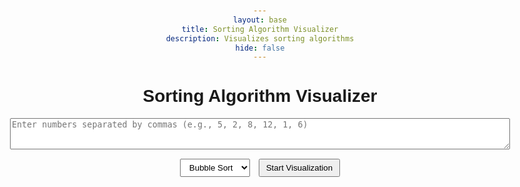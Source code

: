 ```yaml
---
layout: base
title: Sorting Algorithm Visualizer
description: Visualizes sorting algorithms
hide: false
---
```


<style>
    body {
        font-family: Arial, sans-serif;
        max-width: 800px;
        margin: 0 auto;
        padding: 20px;
        text-align: center;
    }
    #inputSection, #visualizerSection {
        margin-bottom: 20px;
    }
    #numbers {
        width: 100%;
        height: 50px;
        margin-bottom: 10px;
    }
    select, button {
        margin: 5px;
        padding: 5px 10px;
    }
    #arrayContainer {
        display: flex;
        justify-content: center;
        flex-wrap: wrap;
        margin-top: 20px;
    }
    .number-box {
        width: 40px;
        height: 40px;
        margin: 5px;
        background-color: #3498db;
        color: white;
        display: flex;
        justify-content: center;
        align-items: center;
        font-weight: bold;
        transition: all 0.3s ease;
    }
    #stepCounter {
        font-size: 18px;
        margin-top: 10px;
    }
    #statusMessage {
        font-size: 18px;
        color: green;
        margin-top: 10px;
        display: none;
    }
</style>

<h1>Sorting Algorithm Visualizer</h1>

<div id="inputSection">
    <textarea id="numbers" placeholder="Enter numbers separated by commas (e.g., 5, 2, 8, 12, 1, 6)"></textarea>
    <br>
    <select id="algorithm">
        <option value="bubble">Bubble Sort</option>
        <option value="merge">Merge Sort</option>
        <option value="quick">Quick Sort</option>
    </select>
    <button onclick="startVisualization()">Start Visualization</button>
</div>

<div id="visualizerSection" style="display: none;">
    <div id="arrayContainer"></div>
    <div id="stepCounter">Step: 0</div>
    <button id="nextStepBtn" onclick="nextStep()">Next Step</button>
    <button onclick="resetVisualization()">Reset</button>
    <div id="statusMessage">Array is sorted!</div>
</div>

<script>
    let numbers = [];
    let algorithm = '';
    let currentStep = 0;
    let sortingSteps = [];
    let isSorted = false;

    function startVisualization() {
        const input = document.getElementById('numbers').value;
        numbers = input.split(',').map(num => parseInt(num.trim())).filter(num => !isNaN(num));
        algorithm = document.getElementById('algorithm').value;

        if (numbers.length === 0) {
            alert('Please enter valid numbers.');
            return;
        }

        document.getElementById('inputSection').style.display = 'none';
        document.getElementById('visualizerSection').style.display = 'block';

        initializeVisualization();
        generateSortingSteps();
        updateVisualization();
        updateStepCounter();
    }

    function initializeVisualization() {
        const container = document.getElementById('arrayContainer');
        container.innerHTML = '';

        numbers.forEach(num => {
            const box = document.createElement('div');
            box.className = 'number-box';
            box.textContent = num;
            container.appendChild(box);
        });
    }

    function generateSortingSteps() {
        sortingSteps = [numbers.slice()];
        let tempArray = numbers.slice();

        if (algorithm === 'bubble') {
            bubbleSort(tempArray);
        } else if (algorithm === 'merge') {
            mergeSort(tempArray, 0, tempArray.length - 1);
        } else if (algorithm === 'quick') {
            quickSort(tempArray, 0, tempArray.length - 1);
        }
    }

    function bubbleSort(arr) {
        const n = arr.length;
        for (let i = 0; i < n - 1; i++) {
            for (let j = 0; j < n - i - 1; j++) {
                if (arr[j] > arr[j + 1]) {
                    [arr[j], arr[j + 1]] = [arr[j + 1], arr[j]];
                    sortingSteps.push(arr.slice());
                }
            }
        }
    }

    function mergeSort(arr, left, right) {
        if (left >= right) {
            return;
        }
        const mid = left + Math.floor((right - left) / 2);
        mergeSort(arr, left, mid);
        mergeSort(arr, mid + 1, right);
        merge(arr, left, mid, right);
    }

    function merge(arr, left, mid, right) {
        const leftArr = arr.slice(left, mid + 1);
        const rightArr = arr.slice(mid + 1, right + 1);
        let i = 0, j = 0, k = left;

        while (i < leftArr.length && j < rightArr.length) {
            if (leftArr[i] <= rightArr[j]) {
                arr[k] = leftArr[i];
                i++;
            } else {
                arr[k] = rightArr[j];
                j++;
            }
            k++;
            sortingSteps.push(arr.slice());
        }

        while (i < leftArr.length) {
            arr[k] = leftArr[i];
            i++;
            k++;
            sortingSteps.push(arr.slice());
        }

        while (j < rightArr.length) {
            arr[k] = rightArr[j];
            j++;
            k++;
            sortingSteps.push(arr.slice());
        }
    }

    function quickSort(arr, low, high) {
        if (low < high) {
            const pi = partition(arr, low, high);
            quickSort(arr, low, pi - 1);
            quickSort(arr, pi + 1, high);
        }
    }

    function partition(arr, low, high) {
        const pivot = arr[high];
        let i = low - 1;

        for (let j = low; j < high; j++) {
            if (arr[j] < pivot) {
                i++;
                [arr[i], arr[j]] = [arr[j], arr[i]];
                sortingSteps.push(arr.slice());
            }
        }

        [arr[i + 1], arr[high]] = [arr[high], arr[i + 1]];
        sortingSteps.push(arr.slice());
        return i + 1;
    }

    function nextStep() {
        if (isSorted) {
            return;
        }

        if (currentStep < sortingSteps.length - 1) {
            currentStep++;
            updateVisualization();
            updateStepCounter();
        }

        // Check if sorting is complete
        if (currentStep === sortingSteps.length - 1) {
            if (isArraySorted(sortingSteps[currentStep])) {
                isSorted = true;
                document.getElementById('statusMessage').style.display = 'block';
            }
        }
    }

    function isArraySorted(arr) {
        for (let i = 1; i < arr.length; i++) {
            if (arr[i] < arr[i - 1]) {
                return false;
            }
        }
        return true;
    }

    function updateVisualization() {
        const container = document.getElementById('arrayContainer');
        const boxes = container.getElementsByClassName('number-box');

        for (let i = 0; i < numbers.length; i++) {
            boxes[i].textContent = sortingSteps[currentStep][i];
            boxes[i].style.order = i;
        }
    }

    function updateStepCounter() {
        document.getElementById('stepCounter').textContent = `Step: ${currentStep}`;
    }

    function resetVisualization() {
        document.getElementById('inputSection').style.display = 'block';
        document.getElementById('visualizerSection').style.display = 'none';
        currentStep = 0;
        sortingSteps = [];
        isSorted = false;
        document.getElementById('statusMessage').style.display = 'none';
        updateStepCounter();
    }
</script>